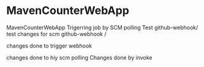 # MavenCounterWebApp
MavenCounterWebApp
Trigerring job by SCM polling Test
github-webhook/
test changes for scm
github-webhook /

changes done to trigger webhook

changes done to hiy scm polling
Changes done by invoke
